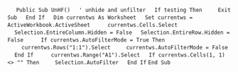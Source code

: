 &nbsp;&nbsp;&nbsp;&nbsp;
`Public Sub UnHF()`
&nbsp;&nbsp;&nbsp;&nbsp;`' unhide and unfilter`
&nbsp;&nbsp;&nbsp;&nbsp;`If testing Then`
&nbsp;&nbsp;&nbsp;&nbsp;&nbsp;&nbsp;&nbsp;&nbsp;`Exit Sub`
&nbsp;&nbsp;&nbsp;&nbsp;`End If`
&nbsp;&nbsp;&nbsp;&nbsp;`Dim currentws As Worksheet`
&nbsp;&nbsp;&nbsp;&nbsp;`Set currentws = ActiveWorkbook.ActiveSheet`
&nbsp;&nbsp;&nbsp;&nbsp;
&nbsp;&nbsp;&nbsp;&nbsp;`currentws.Cells.Select`
&nbsp;&nbsp;&nbsp;&nbsp;`Selection.EntireColumn.Hidden = False`
&nbsp;&nbsp;&nbsp;&nbsp;`Selection.EntireRow.Hidden = False`
&nbsp;&nbsp;&nbsp;&nbsp;
&nbsp;&nbsp;&nbsp;&nbsp;`If currentws.AutoFilterMode = True Then`
&nbsp;&nbsp;&nbsp;&nbsp;&nbsp;&nbsp;&nbsp;&nbsp;`currentws.Rows("1:1").Select`
&nbsp;&nbsp;&nbsp;&nbsp;&nbsp;&nbsp;&nbsp;&nbsp;`currentws.AutoFilterMode = False`
&nbsp;&nbsp;&nbsp;&nbsp;`End If`
&nbsp;&nbsp;&nbsp;&nbsp;
&nbsp;&nbsp;&nbsp;&nbsp;`currentws.Range("A1").Select`
&nbsp;&nbsp;&nbsp;&nbsp;`If currentws.Cells(1, 1) <> "" Then`
&nbsp;&nbsp;&nbsp;&nbsp;&nbsp;&nbsp;&nbsp;&nbsp;`Selection.AutoFilter`
&nbsp;&nbsp;&nbsp;&nbsp;`End If`
`End Sub`

